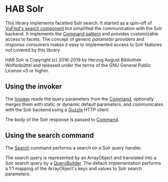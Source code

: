 HAB Solr
==

This library implements facetted Solr search. It started as a spin-off of [VuFind's search component](https://github.com/vufind-org)
but simplified the communication with the Solr backend. It implements the [Command pattern](https://en.wikipedia.org/wiki/Command_pattern)
and provides customizable access to facets. The concept of generic *parameter providers* and *response consumers* makes it
easy to implemented access to Solr features not covered by this library.

HAB Solr is Copyright (c) 2016-2019 by Herzog August Bibliothek Wolfenbüttel and released under the terms of the GNU
General Public License v3 or higher.

Using the invoker
--

The [Invoker](src/HAB/Solr/Command/Search.php) reads the query parameters from the [Command](src/HAB/Solr/Command/Search.php), 
optionally merges them with static or dynamic default parameters, and communicates with the Solr backend using a
[Guzzle](http://guzzlephp.org) HTTP client.

The body of the Solr response is passed to [Command](src/HAB/Solr/Command/Search.php).

Using the search command
--

The [Search](src/HAB/Solr/Command/Search.php) command performs a search on a Solr query handler. 

The search query is represented by an ArrayObject and translated into a Solr search query by a
[QueryBuilder](src/HAB/Solr/Command/QueryBuilder.php). The default implementation performs a 1:1 mapping of the
ArrayObject's keys and values to Solr search parameters.

